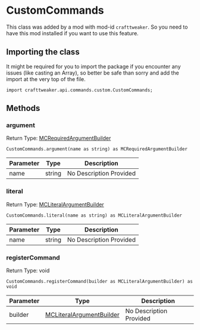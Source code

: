 # CustomCommands

This class was added by a mod with mod-id `crafttweaker`. So you need to have this mod installed if you want to use this feature.

## Importing the class

It might be required for you to import the package if you encounter any issues (like casting an Array), so better be safe than sorry and add the import at the very top of the file.
```zenscript
import crafttweaker.api.commands.custom.CustomCommands;
```


## Methods

### argument

Return Type: [MCRequiredArgumentBuilder](/vanilla/api/commands/custom/MCRequiredArgumentBuilder)

```zenscript
CustomCommands.argument(name as string) as MCRequiredArgumentBuilder
```
| Parameter | Type | Description |
|-----------|------|-------------|
| name | string | No Description Provided |

### literal

Return Type: [MCLiteralArgumentBuilder](/vanilla/api/commands/custom/MCLiteralArgumentBuilder)

```zenscript
CustomCommands.literal(name as string) as MCLiteralArgumentBuilder
```
| Parameter | Type | Description |
|-----------|------|-------------|
| name | string | No Description Provided |

### registerCommand

Return Type: void

```zenscript
CustomCommands.registerCommand(builder as MCLiteralArgumentBuilder) as void
```
| Parameter | Type | Description |
|-----------|------|-------------|
| builder | [MCLiteralArgumentBuilder](/vanilla/api/commands/custom/MCLiteralArgumentBuilder) | No Description Provided |

